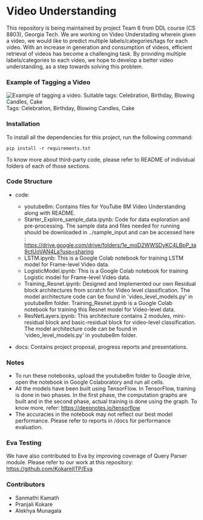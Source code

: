 # Video Understanding
This repository is being maintained by project Team 6 from DDL course (CS 8803), Georgia Tech. We are working on Video Understading wherein given a video, we would like to predict multiple labels/categories/tags for each video. With an increase in generation and consumption of videos, efficient retrieval of videos has become a challenging task. By providing multiple labels/categories to each video, we hope to develop a better video understanding, as a step towards solving this problem. 

### Example of Tagging a Video
![Example of tagging a video. Suitable tags: Celebration, Birthday, Blowing Candles, Cake](video_tagging.gif)
<br />  Tags: Celebration, Birthday, Blowing Candles, Cake

### Installation
To install all the dependencies for this project, run the following command:
```
pip install -r requirements.txt
```
To know more about third-party code, please refer to README of individual folders of each of those sections.

### Code Structure
- code:
  - youtube8m: Contains files for YouTube 8M Video Understanding along with README.
  - Starter_Explore_sample_data.ipynb: Code for data exploration and pre-processing. The sample data and files needed for running should be downloaded in ../sample_input and can be accessed here : https://drive.google.com/drive/folders/1e_moD2WWSDyKC4LBpP_ta9ctUoVAN4La?usp=sharing  
  - LSTM.ipynb: This is a Google Colab notebook for training LSTM model for Frame-level Video data.  
  - LogisticModel.ipynb: This is a Google Colab notebook for training Logistic model for Frame-level Video data. 
  - Training_Resnet.ipynb: Designed and Implemented our own Residual block architectures from scratch for Video level classification. The model architecture code can be found in 'video_level_models.py' in youtube8m folder. Training_Resnet.ipynb is a Google Colab notebook for training this Resnet model for Video-level data.
  - ResNetLayers.ipynb: This architecture contains 2 modules, mini-residual block and basic-residual block for video-level classification.  The model architecture code can be found in 'video_level_models.py' in youtube8m folder.

- docs: Contains project proposal, progress reports and presentations.

### Notes
- To run these notebooks, upload the youtube8m folder to Google drive, open the notebook in Google Colaboratory and run all cells. 
- All the models have been built using TensorFlow. In TensorFlow, training is done in two phases. In the first phase, the computation graphs are built and in the second phase, actual training is done using the graph. To know more, refer: https://deepnotes.io/tensorflow
- The accuracies in the notebook may not reflect our best model performance. Please refer to reports in /docs for performance evaluation.  

### Eva Testing
We have also contributed to Eva by improving coverage of Query Parser module. Please refer to our work at this repository:
https://github.com/KokareIITP/Eva

### Contributors
- Sanmathi Kamath
- Pranjali Kokare
- Alekhya Munagala
